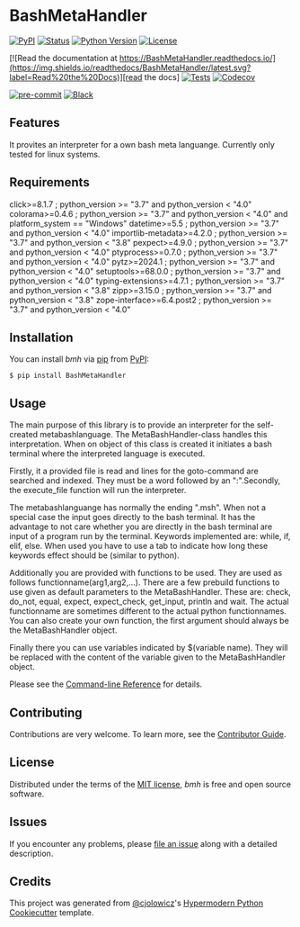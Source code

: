 # BashMetaHandler

[![PyPI](https://img.shields.io/pypi/v/BashMetaHandler.svg)][pypi_]
[![Status](https://img.shields.io/pypi/status/BashMetaHandler.svg)][status]
[![Python Version](https://img.shields.io/pypi/pyversions/BashMetaHandler)][python version]
[![License](https://img.shields.io/pypi/l/BashMetaHandler)][license]

[![Read the documentation at https://BashMetaHandler.readthedocs.io/](https://img.shields.io/readthedocs/BashMetaHandler/latest.svg?label=Read%20the%20Docs)][read the docs]
[![Tests](https://github.com/000AG000/BashMetaHandler/workflows/Tests/badge.svg)][tests]
[![Codecov](https://codecov.io/gh/000AG000/BashMetaHandler/branch/main/graph/badge.svg)][codecov]

[![pre-commit](https://img.shields.io/badge/pre--commit-enabled-brightgreen?logo=pre-commit&logoColor=white)][pre-commit]
[![Black](https://img.shields.io/badge/code%20style-black-000000.svg)][black]

[pypi_]: https://pypi.org/project/BashMetaHandler/
[status]: https://pypi.org/project/BashMetaHandler/
[python version]: https://pypi.org/project/BashMetaHandler
[read the docs]: https://BashMetaHandler.readthedocs.io/
[tests]: https://github.com/000AG000/BashMetaHandler/actions?workflow=Tests
[codecov]: https://app.codecov.io/gh/000AG000/BashMetaHandler
[pre-commit]: https://github.com/pre-commit/pre-commit
[black]: https://github.com/psf/black

## Features

It provites an interpreter for a own bash meta languange. Currently only tested for linux systems.

## Requirements

click>=8.1.7 ; python_version >= "3.7" and python_version < "4.0"
colorama>=0.4.6 ; python_version >= "3.7" and python_version < "4.0" and platform_system == "Windows"
datetime>=5.5 ; python_version >= "3.7" and python_version < "4.0"
importlib-metadata>=4.2.0 ; python_version >= "3.7" and python_version < "3.8"
pexpect>=4.9.0 ; python_version >= "3.7" and python_version < "4.0"
ptyprocess>=0.7.0 ; python_version >= "3.7" and python_version < "4.0"
pytz>=2024.1 ; python_version >= "3.7" and python_version < "4.0"
setuptools>=68.0.0 ; python_version >= "3.7" and python_version < "4.0"
typing-extensions>=4.7.1 ; python_version >= "3.7" and python_version < "3.8"
zipp>=3.15.0 ; python_version >= "3.7" and python_version < "3.8"
zope-interface>=6.4.post2 ; python_version >= "3.7" and python_version < "4.0"

## Installation

You can install _bmh_ via [pip] from [PyPI]:

```console
$ pip install BashMetaHandler
```

## Usage

The main purpose of this library is to provide an interpreter for the self-created metabashlanguage. The MetaBashHandler-class handles this interpretation. When on object of this class is created it initiates a bash terminal where the interpreted language is executed. 

Firstly, it a provided file is read and lines for the goto-command are searched and indexed. They must be a word followed by an ":".Secondly, the execute_file function will run the interpreter.

The metabashlanguange has normally the ending ".msh". When not a special case the input goes directly to the bash terminal. It has the advantage to not care whether you are directly in the bash terminal are input of a program run by the terminal. Keywords implemented are: while, if, elif, else. When used you have to use a tab to indicate how long these keywords effect should be (similar to python).

Additionally you are provided with functions to be used. They are used as follows functionname(arg1,arg2,...). There are a few prebuild functions to use given as default parameters to the MetaBashHandler. These are: check, do_not, equal, expect, expect_check, get_input, println and wait. The actual functionname are sometimes different to the actual python functionnames. You can also create your own function, the first argument should always be the MetaBashHandler object.

Finally there you can use variables indicated by $(variable name). They will be replaced with the content of the variable given to the MetaBashHandler object.

Please see the [Command-line Reference] for details.

## Contributing

Contributions are very welcome.
To learn more, see the [Contributor Guide].

## License

Distributed under the terms of the [MIT license][license],
_bmh_ is free and open source software.

## Issues

If you encounter any problems,
please [file an issue] along with a detailed description.

## Credits

This project was generated from [@cjolowicz]'s [Hypermodern Python Cookiecutter] template.

[@cjolowicz]: https://github.com/cjolowicz
[pypi]: https://pypi.org/
[hypermodern python cookiecutter]: https://github.com/cjolowicz/cookiecutter-hypermodern-python
[file an issue]: https://github.com/000AG000/BashMetaHandler/issues
[pip]: https://pip.pypa.io/

<!-- github-only -->

[license]: https://github.com/000AG000/BashMetaHandler/blob/main/LICENSE
[contributor guide]: https://github.com/000AG000/BashMetaHandler/blob/main/CONTRIBUTING.md
[command-line reference]: https://BashMetaHandler.readthedocs.io/en/latest/usage.html
